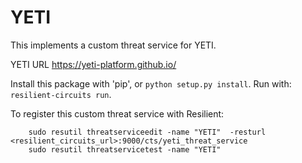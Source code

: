 # YETI

This implements a custom threat service for YETI.

YETI URL https://yeti-platform.github.io/

Install this package with 'pip', or `python setup.py install`.
Run with: `resilient-circuits run`.

To register this custom threat service with Resilient:
```
    sudo resutil threatserviceedit -name "YETI"  -resturl <resilient_circuits_url>:9000/cts/yeti_threat_service
    sudo resutil threatservicetest -name "YETI"
```

